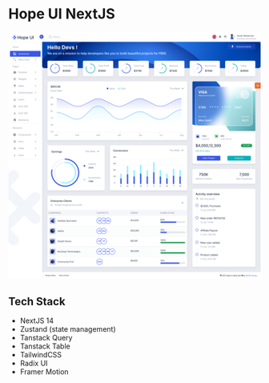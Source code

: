 # Hope UI NextJS

![Hope UI Cover](https://github.com/saefulbarkah/hope-ui-next/blob/master/docs/dashboard-thumbnail.png?raw=true)

## Tech Stack

- NextJS 14
- Zustand (state management)
- Tanstack Query
- Tanstack Table
- TailwindCSS
- Radix UI
- Framer Motion
